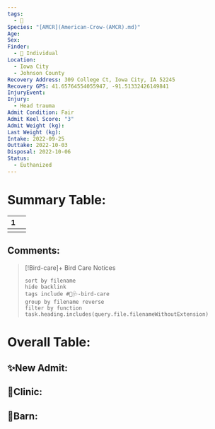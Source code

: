 ```yaml
---
tags:
  - 🦅
Species: "[AMCR](American-Crow-(AMCR).md)"
Age: 
Sex: 
Finder:
  - 🧑 Individual
Location:
  - Iowa City
  - Johnson County
Recovery Address: 309 College Ct, Iowa City, IA 52245
Recovery GPS: 41.65764554055947, -91.51332426149841
InjuryEvent: 
Injury:
  - Head trauma
Admit Condition: Fair
Admit Keel Score: "3"
Admit Weight (kg): 
Last Weight (kg): 
Intake: 2022-09-25
Outtake: 2022-10-03
Disposal: 2022-10-06
Status:
  - Euthanized
---
```


# Summary Table:

<div><table class="dataview table-view-table"><thead class="table-view-thead"><tr class="table-view-tr-header"><th class="table-view-th"><span></span><span class="dataview small-text">1</span></th><th class="table-view-th"><span></span></th></tr></thead><tbody class="table-view-tbody"><tr><td><span></span></td><td><span></span></td></tr></tbody></table></div>

## Comments:

> [!Bird-care]+ Bird Care Notices
>   ```tasks 
>   sort by filename
>   hide backlink
>   tags include #🦅🩺-bird-care 
>   group by filename reverse
>   filter by function task.heading.includes(query.file.filenameWithoutExtension)
>   ```

# Overall Table:

## ✨New Admit:



## 🏥Clinic:



## 🏡Barn:


